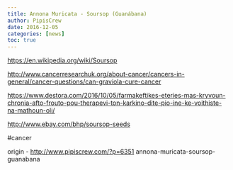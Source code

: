 ```yaml
---
title: Annona Muricata - Soursop (Guanábana)
author: PipisCrew
date: 2016-12-05
categories: [news]
toc: true
---
```


https://en.wikipedia.org/wiki/Soursop

http://www.cancerresearchuk.org/about-cancer/cancers-in-general/cancer-questions/can-graviola-cure-cancer

https://www.destora.com/2016/10/05/farmakeftikes-eteries-mas-kryvoun-chronia-afto-frouto-pou-therapevi-ton-karkino-dite-pio-ine-ke-voithiste-na-mathoun-oli/

http://www.ebay.com/bhp/soursop-seeds

#cancer

origin - http://www.pipiscrew.com/?p=6351 annona-muricata-soursop-guanabana